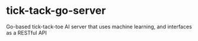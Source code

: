 # tick-tack-go-server
Go-based tick-tack-toe AI server that uses machine learning, and interfaces as a RESTful API
